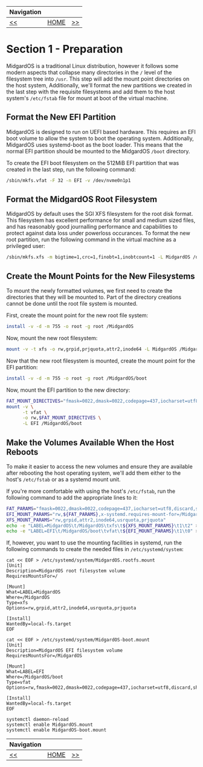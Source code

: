 | Navigation |||
| --- | --- | ---: |
| [<<](./CreatePartition.md) | [HOME](./README.md) | [>>](./DirectoriesAndSymlinks.md) |

# Section 1 - Preparation

MidgardOS is a traditional Linux distribution, however it follows some modern aspects that collapse many directories in the `/` level of the filesystem tree into `/usr`. This step will add the mount point directories on the host system, Additionally, we'll format the new partitions we created in the last step with the requisite filesystems and add them to the host system's `/etc/fstab` file for mount at boot of the virtual machine.

## Format the New EFI Partition

MidgardOS is designed to run on UEFI based hardware. This requires an EFI boot volume to allow the system to boot the operating system. Additionally, MidgardOS uses systemd-boot as the boot loader. This means that the normal EFI partition should be mounted to the MidgardOS `/boot` directory.

To create the EFI boot filesystem on the 512MiB EFI partition that was created in the last step, run the following command:

```sh
/sbin/mkfs.vfat -F 32 -n EFI -v /dev/nvme0n1p1
```

## Format the MidgardOS Root Filesystem

MidgardOS by default uses the SGI XFS filesystem for the root disk format. This filesystem has excellent performance for small and medium sized files, and has reasonably good journalling performance and capabilities to protect against data loss under powerloss occurances. To format the new root partition, run the following command in the virtual machine as a privileged user:

```bash
/sbin/mkfs.xfs -m bigtime=1,crc=1,finobt=1,inobtcount=1 -L MidgardOS /dev/nvme0n1p2
```

## Create the Mount Points for the New Filesystems

To mount the newly formatted volumes, we first need to create the directories that they will be mounted to. Part of the directory creations cannot be done until the root file system is mounted.

First, create the mount point for the new root file system:

```bash
install -v -d -m 755 -o root -g root /MidgardOS
```

Now, mount the new root filesystem:

```bash
mount -v -t xfs -o rw,grpid,prjquota,attr2,inode64 -L MidgardOS /MidgardOS
```

Now that the new root filesystem is mounted, create the mount point for the EFI partition:

```bash
install -v -d -m 755 -o root -g root /MidgardOS/boot
```

Now, mount the EFI partition to the new directory:

```bash
FAT_MOUNT_DIRECTIVES="fmask=0022,dmask=0022,codepage=437,iocharset=utf8,discard,showexec,sys_immutable,rodir,shortname=mixed"
mount -v \
      -t vfat \
      -o rw,$FAT_MOUNT_DIRECTIVES \
      -L EFI /MidgardOS/boot
```

## Make the Volumes Available When the Host Reboots

To make it easier to access the new volumes and ensure they are available after rebooting the host operating system, we'll add them either to the host's `/etc/fstab` or as a systemd mount unit.

If you're more comfortable with using the host's `/etc/fstab`, run the following command to add the appropriate lines to it:

```bash
FAT_PARAMS="fmask=0022,dmask=0022,codepage=437,iocharset=utf8,discard,showexec,sys_immutable,rodir,shortname=mixed"
EFI_MOUNT_PARAMS="rw,${FAT_PARAMS},x-systemd.requires-mount-for=/MidgardOS"
XFS_MOUNT_PARAMS="rw,grpid,attr2,inode64,usrquota,prjquota"
echo -e "LABEL=MidgardOS\t/MidgardOS\txfs\t${XFS_MOUNT_PARAMS}\t1\t2" >> /etc/fstab
echo -e "LABEL=EFI\t/MidgardOS/boot\tvfat\t${EFI_MOUNT_PARAMS}\t1\t0" >> /etc/fstab
```

If, however, you want to use the mounting facilities in systemd, run the following commands to create the needed files in `/etc/systemd/system`:

```
cat << EOF > /etc/systemd/system/MidgardOS.rootfs.mount
[Unit]
Description=MidgardOS root filesystem volume
RequiresMountsFor=/

[Mount]
What=LABEL=MidgardOS
Where=/MidgardOS
Type=xfs
Options=rw,grpid,attr2,inode64,usrquota,prjquota

[Install]
WantedBy=local-fs.target
EOF

cat << EOF > /etc/systemd/system/MidgardOS-boot.mount
[Unit]
Description=MidgardOS EFI filesystem volume
RequiresMountsFor=/MidgardOS

[Mount]
What=LABEL=EFI
Where=/MidgardOS/boot
Type=vfat
Options=rw,fmask=0022,dmask=0022,codepage=437,iocharset=utf8,discard,showexec,sys_immutable,rodir,shortname=mixed

[Install]
WantedBy=local-fs.target
EOF

systemctl daemon-reload
systemctl enable MidgardOS.mount
systemctl enable MidgardOS-boot.mount
```

| Navigation |||
| --- | --- | ---: |
| [<<](./CreatePartition.md) | [HOME](./README.md) | [>>](./DirectoriesAndSymlinks.md) |